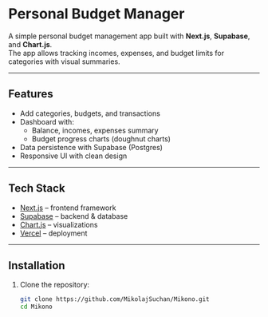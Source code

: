 # Personal Budget Manager

A simple personal budget management app built with **Next.js**, **Supabase**, and **Chart.js**.  
The app allows tracking incomes, expenses, and budget limits for categories with visual summaries.

---

## Features
- Add categories, budgets, and transactions
- Dashboard with:
  - Balance, incomes, expenses summary
  - Budget progress charts (doughnut charts)
- Data persistence with Supabase (Postgres)
- Responsive UI with clean design

---

## Tech Stack
- [Next.js](https://nextjs.org/) – frontend framework
- [Supabase](https://supabase.com/) – backend & database
- [Chart.js](https://www.chartjs.org/) – visualizations
- [Vercel](https://vercel.com/) – deployment

---

## Installation

1. Clone the repository:
   ```bash
   git clone https://github.com/MikolajSuchan/Mikono.git
   cd Mikono
